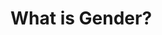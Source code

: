 # What is Gender?

[](obsidian://open?vault=me&file=gender%20dysphoria%20bible%2F0That's%20Gender%20Dysphoria%2C%20FYI) 